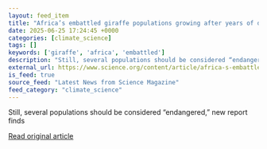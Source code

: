 ```yaml
---
layout: feed_item
title: "Africa’s embattled giraffe populations growing after years of decline"
date: 2025-06-25 17:24:45 +0000
categories: [climate_science]
tags: []
keywords: ['giraffe', 'africa', 'embattled']
description: "Still, several populations should be considered “endangered,” new report finds"
external_url: https://www.science.org/content/article/africa-s-embattled-giraffe-populations-growing-after-years-decline
is_feed: true
source_feed: "Latest News from Science Magazine"
feed_category: "climate_science"
---
```


Still, several populations should be considered “endangered,” new report finds

[Read original article](https://www.science.org/content/article/africa-s-embattled-giraffe-populations-growing-after-years-decline)
